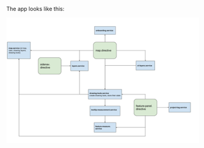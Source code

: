The app looks like this:

[![design](architecture.png)](https://docs.google.com/a/geovation.uk/drawings/d/1PPZgv1cPyDMYogF1yKfTLaB0dsOyFSw7dvxk5G08Yw8/edit?usp=sharing)
